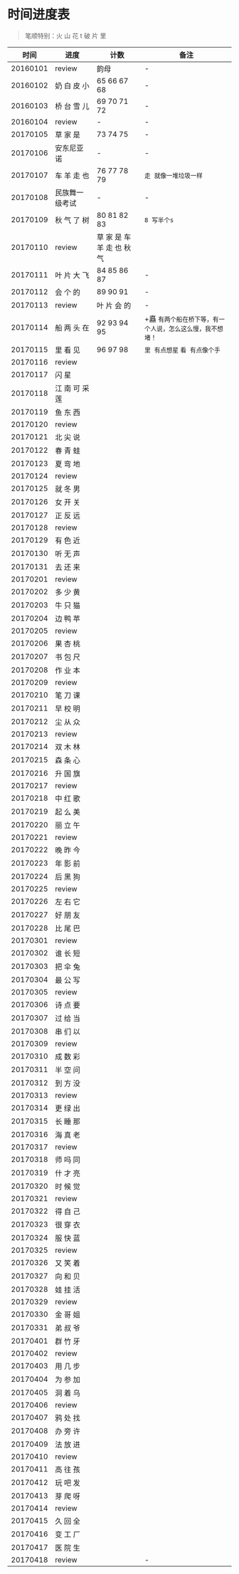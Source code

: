 # 时间进度表
> 笔顺特别：火 山 花 t 破 片 里

|时间|进度|计数|备注|
|---|---|---|---|
|20160101|review|韵母|-|
|20160102|奶 白 皮 小|65 66 67 68|-|
|20160103|桥 台 雪 儿|69 70 71 72|-|
|20160104|review|-|-|
|20170105|草 家 是|73 74 75|-|
|20170106|安东尼亚诺|-|-|
|20170107|车 羊 走 也|76 77 78 79|`走 就像一堆垃圾一样`|
|20170108|民族舞一级考试|-|-|
|20170109|秋 气 了 树|80 81 82 83|`8 写半个s`|
|20170110|review|草 家 是 车 羊 走 也 秋 气||
|20170111|叶 片 大 飞|84 85 86 87|-|
|20170112|会 个 的|89 90 91|-|
|20170113|review|叶 片 会 的|-|
|20170114|船 两 头 在|92 93 94 95|+矗 `有两个船在桥下等，有一个人说，怎么这么慢，我不想堵！`|
|20170115|里 看 见|96 97 98|`里 有点想星` `看 有点像个手`|
|20170116|review|||
|20170117|闪 星|||
|20170118|江 南 可 采 莲|||
|20170119|鱼 东 西|||
|20170120|review|||
|20170121|北 尖 说|||
|20170122|春 青 蛙|||
|20170123|夏 弯 地|||
|20170124|review|||
|20170125|就 冬 男|||
|20170126|女 开 关|||
|20170127|正 反 远|||
|20170128|review|||
|20170129|有 色 近|||
|20170130|听 无 声|||
|20170131|去 还 来|||
|20170201|review|||
|20170202|多 少 黄|||
|20170203|牛 只 猫|||
|20170204|边 鸭 苹|||
|20170205|review|||
|20170206|果 杏 桃|||
|20170207|书 包 尺|||
|20170208|作 业 本|||
|20170209|review|||
|20170210|笔 刀 课|||
|20170211|早 校 明|||
|20170212|尘 从 众|||
|20170213|review|||
|20170214|双 木 林|||
|20170215|森 条 心|||
|20170216|升 国 旗|||
|20170217|review|||
|20170218|中 红 歌|||
|20170219|起 么 美|||
|20170220|丽 立 午|||
|20170221|review|||
|20170222|晚 昨 今|||
|20170223|年 影 前|||
|20170224|后 黑 狗|||
|20170225|review|||
|20170226|左 右 它|||
|20170227|好 朋 友|||
|20170228|比 尾 巴|||
|20170301|review|||
|20170302|谁 长 短|||
|20170303|把 伞 兔|||
|20170304|最 公 写|||
|20170305|review|||
|20170306|诗 点 要|||
|20170307|过 给 当|||
|20170308|串 们 以|||
|20170309|review|||
|20170310|成 数 彩|||
|20170311|半 空 问|||
|20170312|到 方 没|||
|20170313|review|||
|20170314|更 绿 出|||
|20170315|长 睡 那|||
|20170316|海 真 老|||
|20170317|review|||
|20170318|师 吗 同|||
|20170319|什 才 亮|||
|20170320|时 候 觉|||
|20170321|review|||
|20170322|得 自 己|||
|20170323|很 穿 衣|||
|20170324|服 快 蓝|||
|20170325|review|||
|20170326|又 笑 着|||
|20170327|向 和 贝|||
|20170328|娃 挂 活|||
|20170329|review|||
|20170330|金 哥 姐|||
|20170331|弟 叔 爷|||
|20170401|群 竹 牙|||
|20170402|review|||
|20170403|用 几 步|||
|20170404|为 参 加|||
|20170405|洞 着 乌|||
|20170406|review|||
|20170407|鸦 处 找|||
|20170408|办 旁 许|||
|20170409|法 放 进|||
|20170410|review|||
|20170411|高 往 孩|||
|20170412|玩 吧 发|||
|20170413|芽 爬 呀|||
|20170414|review|||
|20170415|久 回 全|||
|20170416|变 工 厂|||
|20170417|医 院 生|||
|20170418|review||-|